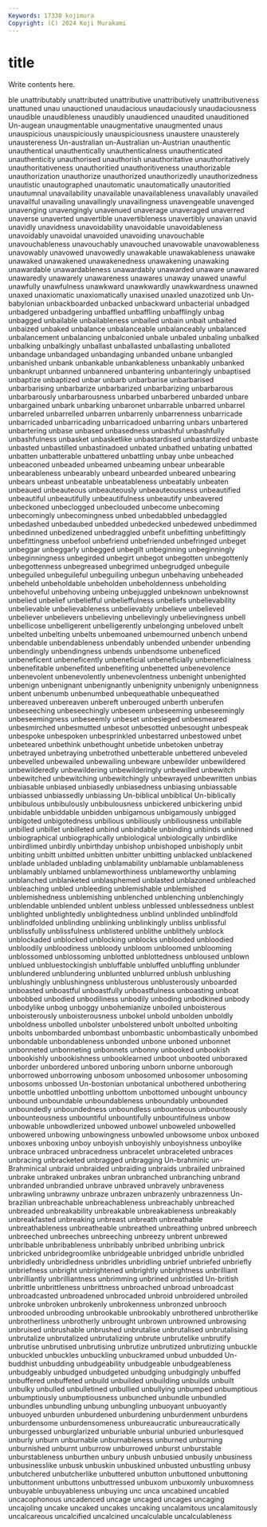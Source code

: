 ```yaml
---
Keywords: 17330 kojimura
Copyright: (C) 2024 Koji Murakami
---
```


# title

Write contents here.



ble unattributably
unattributed unattributive unattributively unattributiveness unattuned unau unauctioned unaudacious unaudaciously unaudaciousness
unaudible unaudibleness unaudibly unaudienced unaudited unauditioned Un-augean unaugmentable unaugmentative unaugmented
unaus unauspicious unauspiciously unauspiciousness unaustere unausterely unaustereness Un-australian un-Australian un-Austrian
unauthentic unauthentical unauthentically unauthenticalness unauthenticated unauthenticity unauthorised unauthorish unauthoritative unauthoritatively
unauthoritativeness unauthoritied unauthoritiveness unauthorizable unauthorization unauthorize unauthorized unauthorizedly unauthorizedness unautistic
unautographed unautomatic unautomatically unautoritied unautumnal unavailability unavailable unavailableness unavailably unavailed
unavailful unavailing unavailingly unavailingness unavengeable unavenged unavenging unavengingly unavenued unaverage
unaveraged unaverred unaverse unaverted unavertible unavertibleness unavertibly unavian unavid unavidly
unavidness unavoidability unavoidable unavoidableness unavoidably unavoidal unavoided unavoiding unavouchable unavouchableness
unavouchably unavouched unavowable unavowableness unavowably unavowed unavowedly unawakable unawakableness unawake
unawaked unawakened unawakenedness unawakening unawaking unawardable unawardableness unawardably unawarded unaware
unawared unawaredly unawarely unawareness unawares unaway unawed unawful unawfully unawfulness
unawkward unawkwardly unawkwardness unawned unaxed unaxiomatic unaxiomatically unaxised unaxled unazotized
unb Un-babylonian unbackboarded unbacked unbackward unbacterial unbadged unbadgered unbadgering unbaffled
unbaffling unbafflingly unbag unbagged unbailable unbailableness unbailed unbain unbait unbaited
unbaized unbaked unbalance unbalanceable unbalanceably unbalanced unbalancement unbalancing unbalconied unbale
unbaled unbaling unbalked unbalking unbalkingly unballast unballasted unballasting unballoted unbandage
unbandaged unbandaging unbanded unbane unbangled unbanished unbank unbankable unbankableness unbankably
unbanked unbankrupt unbanned unbannered unbantering unbanteringly unbaptised unbaptize unbaptized unbar
unbarb unbarbarise unbarbarised unbarbarising unbarbarize unbarbarized unbarbarizing unbarbarous unbarbarously unbarbarousness
unbarbed unbarbered unbarded unbare unbargained unbark unbarking unbaronet unbarrable unbarred
unbarrel unbarreled unbarrelled unbarren unbarrenly unbarrenness unbarricade unbarricaded unbarricading unbarricadoed
unbarring unbars unbartered unbartering unbase unbased unbasedness unbashful unbashfully unbashfulness
unbasket unbasketlike unbastardised unbastardized unbaste unbasted unbastilled unbastinadoed unbated unbathed
unbating unbatted unbatten unbatterable unbattered unbattling unbay unbe unbeached unbeaconed
unbeaded unbeamed unbeaming unbear unbearable unbearableness unbearably unbeard unbearded unbeared
unbearing unbears unbeast unbeatable unbeatableness unbeatably unbeaten unbeaued unbeauteous unbeauteously
unbeauteousness unbeautified unbeautiful unbeautifully unbeautifulness unbeautify unbeavered unbeckoned unbeclogged unbeclouded
unbecome unbecoming unbecomingly unbecomingness unbed unbedabbled unbedaggled unbedashed unbedaubed unbedded
unbedecked unbedewed unbedimmed unbedinned unbedizened unbedraggled unbefit unbefitting unbefittingly unbefittingness
unbefool unbefriend unbefriended unbefringed unbeget unbeggar unbeggarly unbegged unbegilt unbeginning
unbeginningly unbeginningness unbegirded unbegirt unbegot unbegotten unbegottenly unbegottenness unbegreased unbegrimed
unbegrudged unbeguile unbeguiled unbeguileful unbeguiling unbegun unbehaving unbeheaded unbeheld unbeholdable
unbeholden unbeholdenness unbeholding unbehoveful unbehoving unbeing unbejuggled unbeknown unbeknownst unbelied
unbelief unbeliefful unbelieffulness unbeliefs unbelievability unbelievable unbelievableness unbelievably unbelieve unbelieved
unbeliever unbelievers unbelieving unbelievingly unbelievingness unbell unbellicose unbelligerent unbelligerently unbelonging
unbeloved unbelt unbelted unbelting unbelts unbemoaned unbemourned unbench unbend unbendable
unbendableness unbendably unbended unbender unbending unbendingly unbendingness unbends unbendsome unbeneficed
unbeneficent unbeneficently unbeneficial unbeneficially unbeneficialness unbenefitable unbenefited unbenefiting unbenetted unbenevolence
unbenevolent unbenevolently unbenevolentness unbenight unbenighted unbenign unbenignant unbenignantly unbenignity unbenignly
unbenignness unbent unbenumb unbenumbed unbequeathable unbequeathed unbereaved unbereaven unbereft unberouged
unberth unberufen unbeseeching unbeseechingly unbeseem unbeseeming unbeseemingly unbeseemingness unbeseemly unbeset
unbesieged unbesmeared unbesmirched unbesmutted unbesot unbesotted unbesought unbespeak unbespoke unbespoken
unbesprinkled unbestarred unbestowed unbet unbeteared unbethink unbethought unbetide unbetoken unbetray
unbetrayed unbetraying unbetrothed unbetterable unbettered unbeveled unbevelled unbewailed unbewailing unbeware
unbewilder unbewildered unbewilderedly unbewildering unbewilderingly unbewilled unbewitch unbewitched unbewitching unbewitchingly
unbewrayed unbewritten unbias unbiasable unbiased unbiasedly unbiasedness unbiasing unbiassable unbiassed
unbiassedly unbiassing Un-biblical unbiblical Un-biblically unbibulous unbibulously unbibulousness unbickered unbickering
unbid unbidable unbiddable unbidden unbigamous unbigamously unbigged unbigoted unbigotedness unbilious
unbiliously unbiliousness unbillable unbilled unbillet unbilleted unbind unbindable unbinding unbinds
unbinned unbiographical unbiographically unbiological unbiologically unbirdlike unbirdlimed unbirdly unbirthday unbishop
unbishoped unbishoply unbit unbiting unbitt unbitted unbitten unbitter unbitting unblacked
unblackened unblade unbladed unblading unblamability unblamable unblamableness unblamably unblamed unblameworthiness
unblameworthy unblaming unblanched unblanketed unblasphemed unblasted unblazoned unbleached unbleaching unbled
unbleeding unblemishable unblemished unblemishedness unblemishing unblenched unblenching unblenchingly unblendable unblended
unblent unbless unblessed unblessedness unblest unblighted unblightedly unblightedness unblind unblinded
unblindfold unblindfolded unblinding unblinking unblinkingly unbliss unblissful unblissfully unblissfulness unblistered
unblithe unblithely unblock unblockaded unblocked unblocking unblocks unblooded unbloodied unbloodily
unbloodiness unbloody unbloom unbloomed unblooming unblossomed unblossoming unblotted unblottedness unbloused
unblown unblued unbluestockingish unbluffable unbluffed unbluffing unblunder unblundered unblundering unblunted
unblurred unblush unblushing unblushingly unblushingness unblusterous unblusterously unboarded unboasted unboastful
unboastfully unboastfulness unboasting unboat unbobbed unbodied unbodiliness unbodily unboding unbodkined
unbody unbodylike unbog unboggy unbohemianize unboiled unboisterous unboisterously unboisterousness unbokel
unbold unbolden unboldly unboldness unbolled unbolster unbolstered unbolt unbolted unbolting
unbolts unbombarded unbombast unbombastic unbombastically unbombed unbondable unbondableness unbonded unbone
unboned unbonnet unbonneted unbonneting unbonnets unbonny unbooked unbookish unbookishly unbookishness
unbooklearned unboot unbooted unboraxed unborder unbordered unbored unboring unborn unborne
unborough unborrowed unborrowing unbosom unbosomed unbosomer unbosoming unbosoms unbossed Un-bostonian
unbotanical unbothered unbothering unbottle unbottled unbottling unbottom unbottomed unbought unbouncy
unbound unboundable unboundableness unboundably unbounded unboundedly unboundedness unboundless unbounteous unbounteously
unbounteousness unbountiful unbountifully unbountifulness unbow unbowable unbowdlerized unbowed unbowel unboweled
unbowelled unbowered unbowing unbowingness unbowled unbowsome unbox unboxed unboxes unboxing
unboy unboyish unboyishly unboyishness unboylike unbrace unbraced unbracedness unbracelet unbraceleted
unbraces unbracing unbracketed unbragged unbragging Un-brahminic un-Brahminical unbraid unbraided unbraiding
unbraids unbrailed unbrained unbrake unbraked unbrakes unbran unbranched unbranching unbrand
unbranded unbrandied unbrave unbraved unbravely unbraveness unbrawling unbrawny unbraze unbrazen
unbrazenly unbrazenness Un-brazilian unbreachable unbreachableness unbreachably unbreached unbreaded unbreakability unbreakable
unbreakableness unbreakably unbreakfasted unbreaking unbreast unbreath unbreathable unbreathableness unbreatheable unbreathed
unbreathing unbred unbreech unbreeched unbreeches unbreeching unbreezy unbrent unbrewed unbribable
unbribableness unbribably unbribed unbribing unbrick unbricked unbridegroomlike unbridgeable unbridged unbridle
unbridled unbridledly unbridledness unbridles unbridling unbrief unbriefed unbriefly unbriefness unbright
unbrightened unbrightly unbrightness unbrilliant unbrilliantly unbrilliantness unbrimming unbrined unbristled Un-british
unbrittle unbrittleness unbrittness unbroached unbroad unbroadcast unbroadcasted unbroadened unbrocaded unbroid
unbroidered unbroiled unbroke unbroken unbrokenly unbrokenness unbronzed unbrooch unbrooded unbrooding
unbrookable unbrookably unbrothered unbrotherlike unbrotherliness unbrotherly unbrought unbrown unbrowned unbrowsing
unbruised unbrushable unbrushed unbrutalise unbrutalised unbrutalising unbrutalize unbrutalized unbrutalizing unbrute
unbrutelike unbrutify unbrutise unbrutised unbrutising unbrutize unbrutized unbrutizing unbuckle unbuckled
unbuckles unbuckling unbuckramed unbud unbudded Un-buddhist unbudding unbudgeability unbudgeable unbudgeableness
unbudgeably unbudged unbudgeted unbudging unbudgingly unbuffed unbuffered unbuffeted unbuild unbuilded
unbuilding unbuilds unbuilt unbulky unbulled unbulletined unbullied unbullying unbumped unbumptious
unbumptiously unbumptiousness unbunched unbundle unbundled unbundles unbundling unbung unbungling unbuoyant
unbuoyantly unbuoyed unburden unburdened unburdening unburdenment unburdens unburdensome unburdensomeness unbureaucratic
unbureaucratically unburgessed unburglarized unburiable unburial unburied unburlesqued unburly unburn unburnable
unburnableness unburned unburning unburnished unburnt unburrow unburrowed unburst unburstable unburstableness
unburthen unbury unbush unbusied unbusily unbusiness unbusinesslike unbusk unbuskin unbuskined
unbusted unbustling unbusy unbutchered unbutcherlike unbuttered unbutton unbuttoned unbuttoning unbuttonment
unbuttons unbuttressed unbuxom unbuxomly unbuxomness unbuyable unbuyableness unbuying unc unca
uncabined uncabled uncacophonous uncadenced uncage uncaged uncages uncaging uncajoling uncake
uncaked uncakes uncaking uncalamitous uncalamitously uncalcareous uncalcified uncalcined uncalculable uncalculableness
